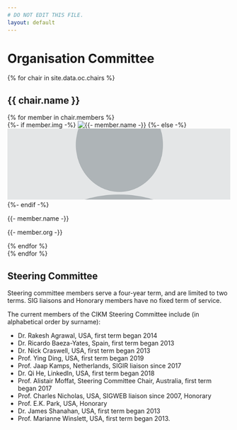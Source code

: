 ```yaml
---
# DO NOT EDIT THIS FILE.
layout: default
---
```


# Organisation Committee
{% for chair in site.data.oc.chairs %}
<div class="row">
<h2>{{ chair.name }}</h2>
{% for member in chair.members %}
<div class="col-sm-3 col-md-3 col-lg-3">
    <div class="thumbnail">
{%- if member.img -%}
      <img src="{{- member.img -}}" alt="{{- member.name -}}" style="object-fit: cover; height:160px; width:100%;">
{%- else -%}
      <img src="/img/oc/default.png" alt="{{- member.name -}}" style="object-fit: cover; height:160px; width:100%;">
{%- endif -%}      
      <div class="caption">      
        <p>{{- member.name -}}</p>
        <p>{{- member.org -}}</p>
      </div>
    </div>
</div>    
{% endfor %}
</div>
{% endfor %}

## Steering Committee

Steering committee members serve a four-year term, and are limited to two terms. SIG liaisons and Honorary members have no fixed term of service.

The current members of the CIKM Steering Committee include (in alphabetical order by surname):

 - Dr. Rakesh Agrawal, USA, first term began 2014
 - Dr. Ricardo Baeza-Yates, Spain, first term began 2013
 - Dr. Nick Craswell,  USA, first term began 2013
 - Prof. Ying Ding, USA, first term began 2019
 - Prof. Jaap Kamps, Netherlands, SIGIR liaison since 2017
 - Dr. Qi He, LinkedIn, USA, first term began 2018
 - Prof. Alistair Moffat, Steering Committee Chair, Australia, first term began 2017
 - Prof. Charles Nicholas, USA, SIGWEB liaison since 2007, Honorary
 - Prof. E.K. Park, USA, Honorary
 - Dr. James Shanahan, USA, first term began 2013
 - Prof. Marianne Winslett, USA, first term began 2013.
